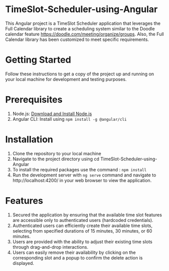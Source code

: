 # TimeSlot-Scheduler-using-Angular

This Angular project is a TimeSlot Scheduler application that leverages the Full Calendar library to create a scheduling system similar to the Doodle calendar feature https://doodle.com/meeting/organize/groups. Also, the Full Calendar library has been customized to meet specific requirements.

# Getting Started

Follow these instructions to get a copy of the project up and running on your local machine for development and testing purposes.

# Prerequisites
1. Node.js: [Download and Install Node.js](https://nodejs.org/)
2. Angular CLI: Install using `npm install -g @angular/cli`

# Installation
1. Clone the repository to your local machine
2. Navigate to the project directory using cd TimeSlot-Scheduler-using-Angular
3. To install the required packages use the command : `npm install`
4. Run the development server with `ng serve` command and navigate to http://localhost:4200/ in your web browser to view the application.

# Features
1. Secured the application by ensuring that the available time slot features are accessible only to authenticated users (hardcoded credentials).
2. Authenticated users can efficiently create their available time slots, selecting from specified durations of 15 minutes, 30 minutes, or 60 minutes.
3. Users are provided with the ability to adjust their existing time slots through drag-and-drop interactions.
4. Users can easily remove their availability by clicking on the corresponding slot and a popup to confirm the delete action is displayed.


